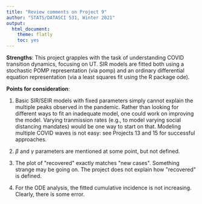 ```yaml
---
title: "Review comments on Project 9"
author: "STATS/DATASCI 531, Winter 2021"
output:
  html_document:
    theme: flatly
    toc: yes
---
```


**Strengths**: This project grapples with the task of understanding COVID transition dynamics, focusing on UT. SIR models are fitted both using a stochastic POMP representation (via pomp) and an ordinary differential equation representation (via a least squares fit using the R package ode).

**Points for consideration**:

1. Basic SIR/SEIR models with fixed parameters simply cannot explain the multiple peaks observed in the pandemic. Rather than looking for different ways to fit an inadequate model, one could work on improving the model. Varying tranmission rates (e.g., to  model varying social distancing mandates) would be one way to start on that. Modeling multiple COVID waves is not easy: see Projects 13 and 15 for successful approaches.

2. $\beta$ and $\gamma$ parameters are mentioned at some point, but not defined.

3. The plot of "recovered" exactly matches "new cases". Something strange may be going on. The project does not explain how "recovered" is defined.

4. For the ODE analysis, the fitted cumulative incidence is not increasing. Clearly, there is some error.



